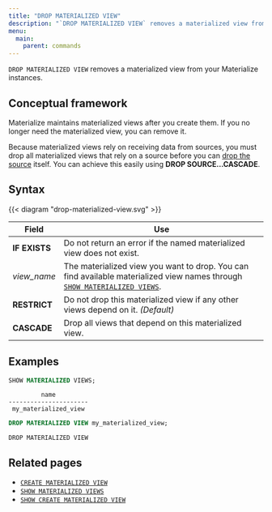 ```yaml
---
title: "DROP MATERIALIZED VIEW"
description: "`DROP MATERIALIZED VIEW` removes a materialized view from your Materialize instances."
menu:
  main:
    parent: commands
---
```


`DROP MATERIALIZED VIEW` removes a materialized view from your Materialize instances.

## Conceptual framework

Materialize maintains materialized views after you create them. If you no longer need the
materialized view, you can remove it.

Because materialized views rely on receiving data from sources, you must drop all materialized views that
rely on a source before you can [drop the source](../drop-source) itself. You can achieve this easily using **DROP SOURCE...CASCADE**.

## Syntax

{{< diagram "drop-materialized-view.svg" >}}

Field | Use
------|-----
**IF EXISTS** | Do not return an error if the named materialized view does not exist.
_view&lowbar;name_ | The materialized view you want to drop. You can find available materialized view names through [`SHOW MATERIALIZED VIEWS`](../show-materialized-views).
**RESTRICT** | Do not drop this materialized view if any other views depend on it. _(Default)_
**CASCADE** | Drop all views that depend on this materialized view.

## Examples

```sql
SHOW MATERIALIZED VIEWS;
```
```nofmt
         name
----------------------
 my_materialized_view
```
```sql
DROP MATERIALIZED VIEW my_materialized_view;
```
```nofmt
DROP MATERIALIZED VIEW
```

## Related pages

- [`CREATE MATERIALIZED VIEW`](../create-materialized-view)
- [`SHOW MATERIALIZED VIEWS`](../show-materialized-views)
- [`SHOW CREATE MATERIALIZED VIEW`](../show-create-materialized-view)
